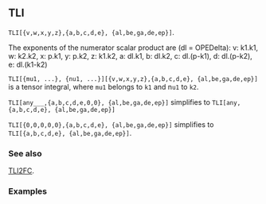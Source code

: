 ## TLI

`TLI[{v,w,x,y,z},{a,b,c,d,e}, {al,be,ga,de,ep}]`.

The exponents of the numerator scalar product are (dl = OPEDelta):
v: k1.k1, w: k2.k2,  x: p.k1, y: p.k2, z: k1.k2, a: dl.k1, b: dl.k2,  c: dl.(p-k1), d: dl.(p-k2), e: dl.(k1-k2)

`TLI[{mu1, ...}, {nu1, ...}][{v,w,x,y,z},{a,b,c,d,e}, {al,be,ga,de,ep}]` is a tensor integral, where `mu1` belongs to `k1` and n`u1` to `k2`.

`TLI[any___,{a,b,c,d,e,0,0}, {al,be,ga,de,ep}]` simplifies to `TLI[any, {a,b,c,d,e}, {al,be,ga,de,ep}]`

`TLI[{0,0,0,0,0},{a,b,c,d,e}, {al,be,ga,de,ep}]` simplifies to `TLI[{a,b,c,d,e}, {al,be,ga,de,ep}]`.

### See also

[TLI2FC](TLI2FC).

### Examples